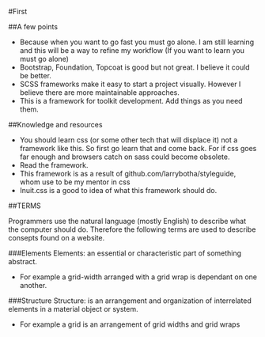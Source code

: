 #First

##A few points
- Because when you want to go fast you must go alone. I am still learning and this will be a way to refine my workflow (If you want to learn you must go alone)
- Bootstrap, Foundation, Topcoat is good but not great. I believe it could be better.
- SCSS frameworks make it easy to start a project visually. However I believe there are more maintainable approaches.
- This is a framework for toolkit development. Add things as you need them.

##Knowledge and resources
- You should learn css (or some other tech that will displace it) not a framework like this. So first go learn that and come back. For if css goes far enough and browsers catch on sass could become obsolete.
- Read the framework.
- This framework is as a result of github.com/larrybotha/styleguide, whom use to be my mentor in css
- Inuit.css is a good to idea of what this framework should do.

##TERMS

Programmers use the natural language (mostly English) to describe what the computer should do. Therefore the following terms are used to describe consepts found on a website.

###Elements 
Elements: an essential or characteristic part of something abstract.
- For example a grid-width arranged with a grid wrap is dependant on one another.

###Structure
Structure: is an arrangement and organization of interrelated elements in a material object or system.
- For example a grid is an arrangement of grid widths and grid wraps

